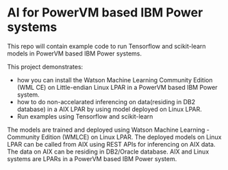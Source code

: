 # AI for PowerVM based IBM Power systems
This repo will contain example code to run Tensorflow and scikit-learn models in PowerVM based IBM Power systems.

This project demonstrates:

 - how you can install the Watson Machine Learning Community Edition (WML CE) on Little-endian Linux LPAR in a PowerVM based IBM Power system.
 - how to do non-accelarated inferencing on data(residing in DB2 database) in a AIX LPAR by using model deployed on Linux LPAR. 
 - Run examples using Tensorflow and scikit-learn

The models are trained and deployed using Watson Machine Learning - Community Edition (WMLCE) on Linux LPAR.
The deployed models on Linux LPAR can be called from AIX using REST APIs for inferencing on AIX data.
The data on AIX can be residing in DB2/Oracle database.
AIX and Linux systems are LPARs in a PowerVM based IBM Power system.



